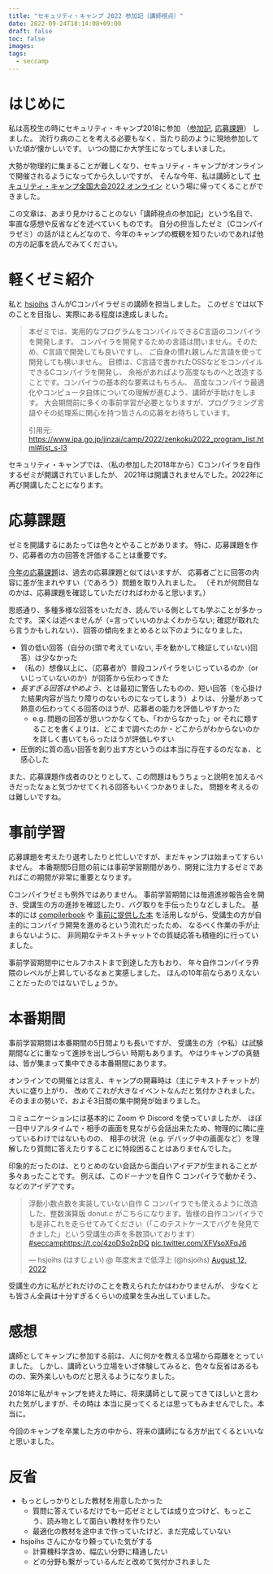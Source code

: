 ```yaml
---
title: "セキュリティ・キャンプ 2022 参加記（講師視点）"
date: 2022-09-24T18:14:08+09:00
draft: false
toc: false
images:
tags:
  - seccamp
---
```


# はじめに

私は高校生の時にセキュリティ・キャンプ2018に参加
（[参加記](https://web.archive.org/web/20201104070559/http://maekawatoshiki.github.io/%E3%82%BB%E3%82%AD%E3%83%A5%E3%83%AA%E3%83%86%E3%82%A3-%E3%82%AD%E3%83%A3%E3%83%B3%E3%83%97%E5%8F%82%E5%8A%A0%E8%A8%98/),
  [応募課題](https://web.archive.org/web/20201104070547/https://maekawatoshiki.github.io/%E3%82%BB%E3%82%AD%E3%83%A5%E3%83%AA%E3%83%86%E3%82%A3%E3%82%AD%E3%83%A3%E3%83%B3%E3%83%97%E3%81%AE%E5%BF%9C%E5%8B%9F%E7%94%A8%E7%B4%99%E5%85%AC%E9%96%8B/)）
しました。
流行り病のことを考える必要もなく、当たり前のように現地参加していた頃が懐かしいです。
いつの間にか大学生になってしまいました。

大勢が物理的に集まることが難しくなり、セキュリティ・キャンプがオンラインで開催されるようになってから久しいですが、
そんな今年、私は講師として
  [セキュリティ・キャンプ全国大会2022 オンライン](https://www.ipa.go.jp/jinzai/camp/2022/zenkoku2022_index.html)
という場に帰ってくることができました。

この文章は、あまり見かけることのない「講師視点の参加記」という名目で、
  率直な感想や反省などを述べていくものです。
自分の担当したゼミ（Cコンパイラゼミ）の話がほとんどなので、今年のキャンプの概観を知りたいのであれば他の方の記事を読んでみてください。

# 軽くゼミ紹介

私と [hsjoihs](https://twitter.com/hsjoihs) さんがCコンパイラゼミの講師を担当しました。
このゼミでは以下のことを目指し、実際にある程度は達成しました。

> 本ゼミでは、実用的なプログラムをコンパイルできるC言語のコンパイラを開発します。
> コンパイラを開発するための言語は問いません。そのため、C言語で開発しても良いですし、
> ご自身の慣れ親しんだ言語を使って開発しても構いません。
> 目標は、C言語で書かれたOSSなどをコンパイルできるCコンパイラを開発し、
> 余裕があればより高度なものへと改造することです。コンパイラの基本的な要素はもちろん、
> 高度なコンパイラ最適化やコンピュータ自体についての理解が進むよう、講師が手助けをします。
> 大会期間前に多くの事前学習が必要となりますが、プログラミング言語やその処理系に関心を持つ皆さんの応募をお待ちしています。
>
> 引用元: https://www.ipa.go.jp/jinzai/camp/2022/zenkoku2022_program_list.html#list_s-l3

セキュリティ・キャンプでは、（私の参加した2018年から）Cコンパイラを自作するゼミが開講されていましたが、
2021年は開講されませんでした。2022年に再び開講したことになります。

# 応募課題

ゼミを開講するにあたっては色々とやることがあります。
特に、応募課題を作り、応募者の方の回答を評価することは重要です。

[今年の応募課題](https://www.ipa.go.jp/files/000097404.txt)は、過去の応募課題と似てはいますが、
応募者ごとに回答の内容に差が生まれやすい（であろう）問題を取り入れました。
（それが何問目なのかは、応募課題を確認していただければわかると思います。）

思惑通り、多種多様な回答をいただき、読んでいる側としても学ぶことが多かったです。
深くは述べませんが（=言っていいのかよくわからない; 確認が取れたら言うかもしれない）、回答の傾向をまとめると以下のようになりました。

- 質の低い回答（自分の{頭で考えていない, 手を動かして検証していない}回答）は少なかった
- （私の）想像以上に、（応募者が）普段コンパイラをいじっているのか（or いじっていないのか）が回答から伝わってきた
- *長すぎる回答はやめよう*、とは最初に警告したものの、短い回答（を心掛けた結果内容が当たり障りのないものになってしまう）よりは、
  分量があって熱意の伝わってくる回答のほうが、応募者の能力を評価しやすかった
  - e.g. 問題の回答が思いつかなくても、「わからなかった」or それに類することを書くよりは、どこまで調べたのか・どこからがわからないのかを詳しく書いてもらったほうが評価しやすい
- 圧倒的に質の高い回答を創り出す方というのは本当に存在するのだなぁ、と感心した

また、応募課題作成者のひとりとして、この問題はもうちょっと説明を加えるべきだったなぁと気づかせてくれる回答もいくつかありました。
問題を考えるのは難しいですね。

# 事前学習

応募課題を考えたり選考したりと忙しいですが、まだキャンプは始まってすらいません。
本番期間5日間の前には事前学習期間があり、開発に注力するゼミであればこの期間が非常に重要となります。

Cコンパイラゼミも例外ではありません。
事前学習期間には毎週進捗報告会を開き、受講生の方の進捗を確認したり、バグ取りを手伝ったりなどしました。
基本的には [compilerbook](https://www.sigbus.info/compilerbook) や [事前に提供した本](https://gihyo.jp/book/2017/978-4-7741-9381-6)
  を活用しながら、受講生の方が自主的にコンパイラ開発を進めるという流れだったため、
  なるべく作業の手が止まらないように、
  非同期なテキストチャットでの質疑応答も積極的に行っていました。

事前学習期間中にセルフホストまで到達した方もおり、
年々自作コンパイラ界隈のレベルが上昇しているなぁと実感しました。
ほんの10年前ならありえないことだったのではないでしょうか。

# 本番期間

  事前学習期間は本番期間の5日間よりも長いですが、
受講生の方（や私）は試験期間などに重なって進捗を出しづらい
時期もあります。
やはりキャンプの真髄は、皆が集まって集中できる本番期間にあります。

  オンラインでの開催とは言え、キャンプの開幕時は（主にテキストチャットが）大いに盛り上がり、
改めてこれが大きなイベントなんだと気付かされました。
そのままの勢いで、およそ3日間の集中開発が始まりました。

コミュニケーションには基本的に Zoom や Discord を使っていましたが、
ほぼ一日中リアルタイムで・相手の画面を見ながら会話出来たため、物理的に隣に座っているわけではないものの、
相手の状況（e.g. デバッグ中の画面など）を理解したり質問に答えたりすることに特段困ることはありませんでした。

印象的だったのは、とりとめのない会話から面白いアイデアが生まれることが多々あったことです。
例えば、このドーナツを自作 C コンパイラで動かそう、などのアイデアです。

<blockquote class="twitter-tweet"><p lang="ja" dir="ltr">浮動小数点数を実装していない自作 C コンパイラでも使えるように改造した、整数演算版 donut.c がこちらになります。皆様の自作コンパイラでも是非これを走らせてみてください（「このテストケースでバグを発見できました」という受講生の声を多数頂いております） <a href="https://twitter.com/hashtag/seccamp?src=hash&amp;ref_src=twsrc%5Etfw">#seccamp</a><a href="https://t.co/4zoDSo2pDQ">https://t.co/4zoDSo2pDQ</a> <a href="https://t.co/XFVsoXFqJ6">pic.twitter.com/XFVsoXFqJ6</a></p>&mdash; hsjoihs (はすじょい) @ 年度末まで低浮上 (@hsjoihs) <a href="https://twitter.com/hsjoihs/status/1557956754297655298?ref_src=twsrc%5Etfw">August 12, 2022</a></blockquote> <script async src="https://platform.twitter.com/widgets.js" charset="utf-8"></script>

受講生の方に私がどれだけのことを教えられたかはわかりませんが、
少なくとも皆さん全員は十分すぎるくらいの成果を生み出していました。

# 感想

講師としてキャンプに参加する前は、人に何かを教える立場から距離をとっていました。
しかし、講師という立場をいざ体験してみると、色々な反省はあるものの、案外楽しいものだと思えるようになりました。

2018年に私がキャンプを終えた時に、将来講師として戻ってきてほしいと言われた気がしますが、その時は
本当に戻ってくるとは思ってもみませんでした。本当に。

今回のキャンプを卒業した方の中から、将来の講師になる方が出てくるといいなと思いました。

# 反省

- もっとしっかりとした教材を用意したかった
  - 質問に答えているだけでも一応ゼミとしては成り立つけど、もっとこう、読み物として面白い教材を作りたい
  - 最適化の教材を途中まで作っていたけど、まだ完成していない
- hsjoihs さんにかなり頼っていた気がする
  - 計算機科学含め、幅広い分野に精通したい
  - どの分野も繋がっているんだと改めて気付かされました

